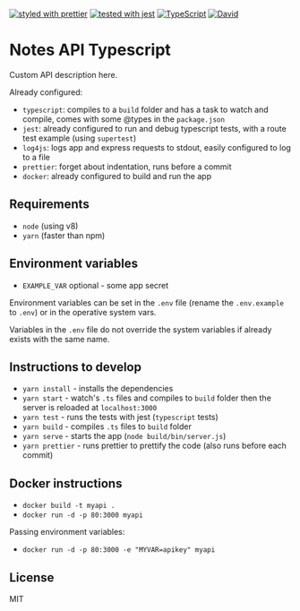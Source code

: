 [![styled with prettier](https://img.shields.io/badge/styled_with-prettier-ff69b4.svg)](https://github.com/prettier/prettier)
[![tested with jest](https://img.shields.io/badge/tested_with-jest-99424f.svg)](https://github.com/facebook/jest)
[![TypeScript](https://badges.frapsoft.com/typescript/code/typescript.svg?v=101)](https://github.com/ellerbrock/typescript-badges/)
[![David](https://img.shields.io/david/iamfreee/typescript-api-template.svg)]()


# Notes API Typescript

Custom API description here.

Already configured:

- `typescript`: compiles to a `build` folder and has a task to watch and compile, comes with some @types in the `package.json`
- `jest`: already configured to run and debug typescript tests, with a route test example (using `supertest`)
- `log4js`: logs app and express requests to stdout, easily configured to log to a file
- `prettier`: forget about indentation, runs before a commit
- `docker`: already configured to build and run the app

## Requirements
- `node` (using v8)
- `yarn` (faster than npm)

## Environment variables
- `EXAMPLE_VAR` optional - some app secret

Environment variables can be set in the `.env` file (rename the `.env.example` to `.env`) or in the operative system vars.

Variables in the `.env` file do not override the system variables if already exists with the same name.

## Instructions to develop
- `yarn install` - installs the dependencies
- `yarn start` - watch's `.ts` files and compiles to `build` folder then the server is reloaded at `localhost:3000`
- `yarn test` - runs the tests with jest (`typescript` tests)
- `yarn build` - compiles `.ts` files to `build` folder
- `yarn serve` - starts the app (`node build/bin/server.js`)
- `yarn prettier` - runs prettier to prettify the code (also runs before each commit)

## Docker instructions
- `docker build -t myapi .`
- `docker run -d -p 80:3000 myapi`

Passing environment variables:
- `docker run -d -p 80:3000 -e "MYVAR=apikey" myapi`

## License
MIT
